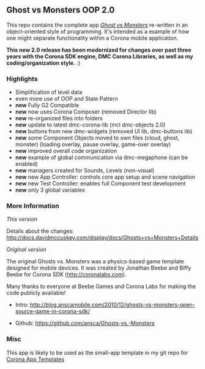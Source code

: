 ## Ghost vs Monsters OOP 2.0 ##

This repo contains the complete app _[Ghost vs Monsters](https://github.com/ansca/Ghosts-vs.-Monsters)_ re-written in an object-oriented style of programming. It's intended as a example of how one might separate functionality within a Corona mobile application.

**This new 2.0 release has been modernized for changes over past three years with the Corona SDK engine, DMC Corona Libraries, as well as my coding/organization style.** :)

### Highlights ###

* Simplification of level data
* even more use of OOP and State Pattern
* **new** Fully G2 Compatible
* **new** now uses Corona Composer (removed Director lib)
* **new** re-organized files into folders
* **new** update to latest dmc-corona-lib (incl dmc-objects 2.0)
* **new** buttons from new dmc-widgets (removed UI lib, dmc-buttons lib)
* **new** some Component Objects moved to own files (cloud, ghost, monster) (loading overlay, pause overlay, game-over overlay)
* **new** improved overall code organization
* **new** example of global communication via dmc-megaphone (can be enabled)
* **new** managers created for Sounds, Levels (non-visual)
* **new** new App Controller: controls core app setup and scene navigation
* **new** new Test Controller: enables full Component test development
* **new** only 3 global variables


### More Information ###

*This version*

Details about the changes: http://docs.davidmccuskey.com/display/docs/Ghosts+vs+Monsters+Details

*Original version*

The original Ghosts vs. Monsters was a physics-based game template designed for mobile devices. It was created by Jonathan Beebe and Biffy Beebe for Corona SDK (http://coronalabs.com).

Many thanks to everyone at Beebe Games and Corona Labs for making the code publicly available!

* Intro: http://blog.anscamobile.com/2010/12/ghosts-vs-monsters-open-source-game-in-corona-sdk/

* Github: https://github.com/ansca/Ghosts-vs.-Monsters


### Misc ###

This app is likely to be used as the small-app template in my git repo for [Corona App Templates](https://github.com/dmccuskey/Corona-App-Templates)
